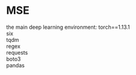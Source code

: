 # MSE
the main deep learning environment:
torch==1.13.1  <br />
six  <br />
tqdm  <br />
regex  <br />
requests  <br />
boto3  <br />
pandas  <br />
